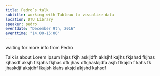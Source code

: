 ```yaml
---
title: Pedro´s talk
subtitle: working with Tableau to visualize data
location: DTU Library
speaker: pedro
eventdate: "December 9th, 2016"
eventtime: "14.00-15:00"
---
```


waiting for more info from Pedro

Talk is about Lorem ipsum lhjas fkjh askljdfh aklsjhf kajhs fkjahsd fkjhas kjhasdf
aksjh flkjahs fkjhas dfk jhas dfkjhaskljdfa
asjh flkajsh f kahs fk jhaskdjf
aksjdhf lkajsh klahs
aksjd akjshd kahsdf
